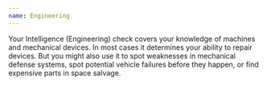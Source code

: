```yaml
---
name: Engineering
---
```

Your Intelligence (Engineering) check covers your knowledge of machines and mechanical devices. In
most cases it determines your ability to repair devices. But you might also use it to spot
weaknesses in mechanical defense systems, spot potential vehicle failures before they happen, or
find expensive parts in space salvage.
